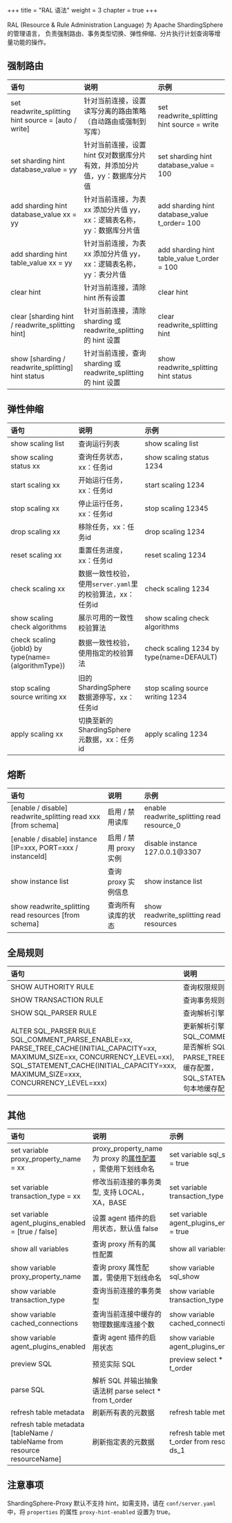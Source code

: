+++
title = "RAL 语法"
weight = 3
chapter = true
+++

RAL (Resource & Rule Administration Language) 为 Apache ShardingSphere 的管理语言，
负责强制路由、事务类型切换、弹性伸缩、分片执行计划查询等增量功能的操作。

## 强制路由

| 语句                                                  | 说明                                                            | 示例                                           |
|:---------------------------------------------------- |:-------------------------------------------------------------- |:---------------------------------------------- |
| set readwrite_splitting hint source = [auto / write] | 针对当前连接，设置读写分离的路由策略（自动路由或强制到写库）              | set readwrite_splitting hint source = write    |
| set sharding hint database_value = yy                | 针对当前连接，设置 hint 仅对数据库分片有效，并添加分片值，yy：数据库分片值 | set sharding hint database_value = 100         |
| add sharding hint database_value xx = yy             | 针对当前连接，为表 xx 添加分片值 yy，xx：逻辑表名称，yy：数据库分片值     | add sharding hint database_value t_order= 100 |
| add sharding hint table_value xx = yy                | 针对当前连接，为表 xx 添加分片值 yy，xx：逻辑表名称，yy：表分片值        | add sharding hint table_value t_order = 100   |
| clear hint                                           | 针对当前连接，清除 hint 所有设置                                    | clear hint                                    |
| clear [sharding hint / readwrite_splitting hint]     | 针对当前连接，清除 sharding 或 readwrite_splitting 的 hint 设置     | clear readwrite_splitting hint                |
| show [sharding / readwrite_splitting] hint status    | 针对当前连接，查询 sharding 或 readwrite_splitting 的 hint 设置     | show readwrite_splitting hint status          |

## 弹性伸缩

| 语句                                                 | 说明                                                           | 示例                                            |
|:--------------------------------------------------- |:------------------------------------------------------------- |:----------------------------------------------- |
| show scaling list                                   | 查询运行列表                                                    | show scaling list                               |
| show scaling status xx                              | 查询任务状态，xx：任务id                                         | show scaling status 1234                        |
| start scaling xx                                    | 开始运行任务，xx：任务id                                         | start scaling 1234                              |
| stop scaling xx                                     | 停止运行任务，xx：任务id                                         | stop scaling 12345                              |
| drop scaling xx                                     | 移除任务，xx：任务id                                            | drop scaling 1234                               |
| reset scaling xx                                    | 重置任务进度，xx：任务id                                         | reset scaling 1234                              |
| check scaling xx                                    | 数据一致性校验，使用`server.yaml`里的校验算法，xx：任务id            | check scaling 1234                              |
| show scaling check algorithms                       | 展示可用的一致性校验算法                                          | show scaling check algorithms                   |
| check scaling {jobId} by type(name={algorithmType}) | 数据一致性校验，使用指定的校验算法                                  | check scaling 1234 by type(name=DEFAULT)        |
| stop scaling source writing xx                      | 旧的 ShardingSphere 数据源停写，xx：任务id                        | stop scaling source writing 1234                |
| apply scaling xx                                    | 切换至新的 ShardingSphere 元数据，xx：任务id                      | apply scaling 1234                              |


## 熔断

| 语句                                                           | 说明                                                | 示例                                            |
|:------------------------------------------------------------- |:-------------------------------------------------- |:----------------------------------------------  |
| [enable / disable] readwrite_splitting read xxx [from schema] | 启用 / 禁用读库                                      | enable readwrite_splitting read resource_0      |
| [enable / disable] instance [IP=xxx, PORT=xxx / instanceId]   | 启用 / 禁用 proxy 实例                               | disable instance 127.0.0.1@3307            |
| show instance list                                            | 查询 proxy 实例信息                                  | show instance list                              |
| show readwrite_splitting read resources [from schema]         | 查询所有读库的状态                                    | show readwrite_splitting read resources         |


## 全局规则

| 语句                                                                                                                                                                                                                | 说明                                                                                                                                    | 示例                                                                                                                                                                                                                 |
|:--------------------------------------------------------------------------------------------------------------------------------------------------------------------------------------------------------------------|:---------------------------------------------------------------------------------------------------------------------------------------|:--------------------------------------------------------------------------------------------------------------------------------------------------------------------------------------------------------------------|
| SHOW AUTHORITY RULE                                                                                                                                                                                                 | 查询权限规则配置                                                                                                                          | SHOW AUTHORITY RULE                                                                                                                                                                                                 |
| SHOW TRANSACTION RULE                                                                                                                                                                                               | 查询事务规则配置                                                                                                                          | SHOW TRANSACTION RULE                                                                                                                                                                                               |
| SHOW SQL_PARSER RULE                                                                                                                                                                                                | 查询解析引擎规则配置                                                                                                                       | SHOW SQL_PARSER RULE                                                                                                                                                                                                |
| ALTER SQL_PARSER RULE SQL_COMMENT_PARSE_ENABLE=xx, PARSE_TREE_CACHE(INITIAL_CAPACITY=xx, MAXIMUM_SIZE=xx, CONCURRENCY_LEVEL=xx), SQL_STATEMENT_CACHE(INITIAL_CAPACITY=xxx, MAXIMUM_SIZE=xxx, CONCURRENCY_LEVEL=xxx) | 更新解析引擎规则配置，SQL_COMMENT_PARSE_ENABLE：是否解析 SQL 注释，PARSE_TREE_CACHE：语法树本地缓存配置，SQL_STATEMENT_CACHE：SQL 语句本地缓存配置项 | ALTER SQL_PARSER RULE SQL_COMMENT_PARSE_ENABLE=false, PARSE_TREE_CACHE(INITIAL_CAPACITY=10, MAXIMUM_SIZE=11, CONCURRENCY_LEVEL=1), SQL_STATEMENT_CACHE(INITIAL_CAPACITY=11, MAXIMUM_SIZE=11, CONCURRENCY_LEVEL=100) |

## 其他

| 语句                                                                         | 说明                                                         | 示例                                            |
|:--------------------------------------------------------------------------- |:----------------------------------------------------------- |:----------------------------------------------- |
| set variable proxy_property_name = xx                                       | proxy_property_name 为 proxy 的[属性配置](/cn/user-manual/shardingsphere-proxy/yaml-config/props/) ，需使用下划线命名 | set variable sql_show = true            |
| set variable transaction_type = xx                                          | 修改当前连接的事务类型, 支持 LOCAL，XA，BASE                     | set variable transaction_type = XA               |
| set variable agent_plugins_enabled = [true / false]                         | 设置 agent 插件的启用状态，默认值 false                         | set variable agent_plugins_enabled = true        |
| show all variables                                                          | 查询 proxy 所有的属性配置                                      | show all variables                               |
| show variable proxy_property_name                                           | 查询 proxy 属性配置，需使用下划线命名                            | show variable sql_show                           |
| show variable transaction_type                                              | 查询当前连接的事务类型                                          | show variable transaction_type                   |
| show variable cached_connections                                            | 查询当前连接中缓存的物理数据库连接个数                             | show variable cached_connections                 |
| show variable agent_plugins_enabled                                         | 查询 agent 插件的启用状态                                       | show variable agent_plugins_enabled              |
| preview SQL                                                                 | 预览实际 SQL                                                  | preview select * from t_order                    |
| parse SQL                                                                   | 解析 SQL 并输出抽象语法树                                        parse select * from t_order                      |
| refresh table metadata                                                      | 刷新所有表的元数据                                              | refresh table metadata                          |
| refresh table metadata [tableName / tableName from resource resourceName]   | 刷新指定表的元数据                                              | refresh table metadata t_order from resource ds_1 |

## 注意事项

ShardingSphere-Proxy 默认不支持 hint，如需支持，请在 `conf/server.yaml` 中，将 `properties` 的属性 `proxy-hint-enabled` 设置为 true。
